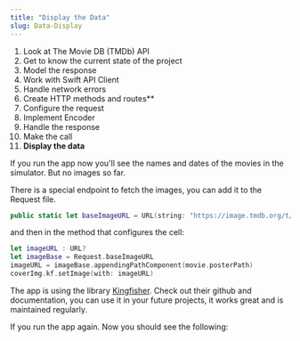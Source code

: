 ```yaml
---
title: "Display the Data"
slug: Data-Display
---
```


1. Look at The Movie DB (TMDb) API
1. Get to know the current state of the project
1. Model the response
1. Work with Swift API Client
1. Handle network errors
1. Create HTTP methods and routes**
1. Configure the request
1. Implement Encoder
1. Handle the response
1. Make the call
1. **Display the data**

If you run the app now you'll see the names and dates of the movies in the simulator. But no images so far.

There is a special endpoint to fetch the images, you can add it to the Request file.

```Swift
public static let baseImageURL = URL(string: "https://image.tmdb.org/t/p/w500")!
```

and then in the method that configures the cell:

```Swift
let imageURL : URL?
let imageBase = Request.baseImageURL
imageURL = imageBase.appendingPathComponent(movie.posterPath)
coverImg.kf.setImage(with: imageURL)
```

The app is using the library [Kingfisher](https://github.com/onevcat/Kingfisher). Check out their github and documentation, you can use it in your future projects, it works great and is maintained regularly.

If you run the app again. Now you should see the following:
